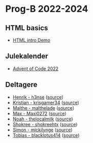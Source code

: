 # Prog-B 2022-2024

## HTML basics
- [HTML intro Demo](html-demo/)

## Julekalender
- [Advent of Code 2022](aoc-2022/)

## Deltagere

- [Henrik - h3nse](https://h3nse.github.io/) ([source](https://github.com/h3nse/h3nse.github.io))
- [Kristian - krisgamer34](https://krisgamer34.github.io/) ([source](https://github.com/krisgamer34/krisgamer34.github.io))
- [Malthe - malthelade](https://malthelade.github.io/) ([source](https://github.com/malthelade/malthelade.github.io))
- [Max - Maxi0272](https://Maxi0272.github.io/) ([source](https://github.com/Maxi0272/Maxi0272.github.io))
- [Noah - thelocalmilk](https://thelocalmilk.github.io/) ([source](https://github.com/thelocalmilk/thelocalmilk.github.io))
- [Shokree - shokreehtx](https://shokreehtx.github.io/) ([source](https://github.com/shokreehtx/shokreehtx.github.io))
- [Simon - mickilynge](https://mickilynge.github.io/) ([source](https://github.com/mickilynge/mickilynge.github.io))
- [Tobias - blacklotus414](https://blacklotus414.github.io/) ([source](https://github.com/blacklotus414/blacklotus414.github.io))
